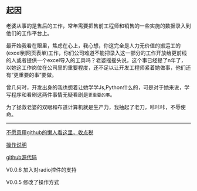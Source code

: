 ## 起因
老婆从事的是售后的工作，常年需要把售前工程师和销售的一些实施的数据录入到他们的工作平台上。

最开始我看在眼里，焦虑在心上，我心想，你这完全是人力无价值的搬运工的(excel到网页表单)工作，你们公司难道不能把录入这一部分的工作开放给更前线的人或者提供一个excel导入的工具吗？老婆摇摇头说，这个事已经提了n年了，以她这工作岗位在公司里的重要程度，还不足以让开发工程师紧着她做事，他们还有“更重要的事”要做。

曾几何时，开发出身的我也想着让她学学Js,Python什么的，可是对于她来说，学写程序和看剧这两件事情无疑看剧是```更重要的事```。

为了拯救老婆的双眼和布道计算机就是生产力，我抽起了老刀，咔咔咔，不辱使命。

-----


[不愿意用github的懒人看这里，收点税](https://download.csdn.net/download/flyback/12316927)

[操作说明](https://jingyan.baidu.com/article/b7001fe14ed9bf4f7382dd33.html)

[github源代码](https://github.com/kjflyback/excelimportor/tree/master)

V0.0.6
加入对radio控件的支持

V0.0.5
修改了操作方式




